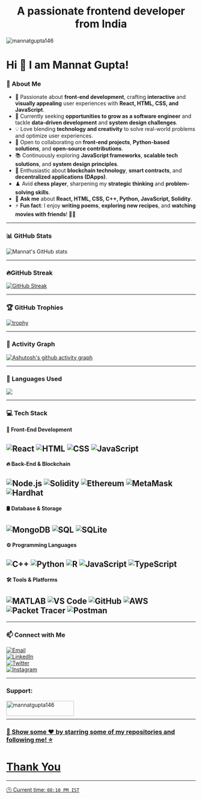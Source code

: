 <h1 align="center">A passionate frontend developer from India</h1>

<p align="left"> <img src="https://komarev.com/ghpvc/?username=mannatgupta146&label=Profile%20views&color=0e75b6&style=flat" alt="mannatgupta146" /> </p>

# Hi 👋 I am Mannat Gupta!

### 💫 About Me  
- 🌱 Passionate about **front-end development**, crafting **interactive** and **visually appealing** user experiences with **React, HTML, CSS, and JavaScript**.  
- 🚀 Currently seeking **opportunities to grow as a software engineer** and tackle **data-driven development** and **system design challenges**.  
- 💡 Love blending **technology and creativity** to solve real-world problems and optimize user experiences.  
- 🤝 Open to collaborating on **front-end projects**, **Python-based solutions**, and **open-source contributions**.  
- 📚 Continuously exploring **JavaScript frameworks**, **scalable tech solutions**, and **system design principles**.  
- 🔗 Enthusiastic about **blockchain technology**, **smart contracts**, and **decentralized applications (DApps)**.  
- ♟️ Avid **chess player**, sharpening my **strategic thinking** and **problem-solving skills**.  
- 💬 **Ask me** about **React, HTML, CSS, C++, Python, JavaScript, Solidity**.  
- ⚡ **Fun fact**: I enjoy **writing poems**, **exploring new recipes**, and **watching movies with friends**! 🎥🍴   

---

### 📊 GitHub Stats  
![Mannat's GitHub stats](https://github-readme-stats.vercel.app/api?username=mannatgupta146&show_icons=true&theme=github-light)  

---

### 🔥GitHub Streak
[![GitHub Streak](https://nirzak-streak-stats.vercel.app?user=mannatgupta146%20&theme=github-light)](https://git.io/streak-stats)  

---

### 🏆 GitHub Trophies  
[![trophy](https://github-profile-trophy.vercel.app/?username=mannatgupta146&theme=flag-india&no-frame=false&margin-w=20)](https://github.com/ryo-ma/github-profile-trophy)  

---

### 🌟 Activity Graph  
[![Ashutosh's github activity graph](https://github-readme-activity-graph.vercel.app/graph?username=mannatgupta146&theme=github-light)](https://github.com/ashutosh00710/github-readme-activity-graph)  

---

### 📖 Languages Used

<div style="display: flex; gap: 10px;">
  <img src="https://github-readme-stats.vercel.app/api/top-langs/?username=mannatgupta146&layout=compact" />
</div>

---

### 💻 Tech Stack  

#### 🚀 Front-End Development  
![React](https://img.shields.io/badge/React-61DAFB?style=for-the-badge&logo=react&logoColor=black)  ![HTML](https://img.shields.io/badge/HTML5-E34F26?style=for-the-badge&logo=html5&logoColor=white)  ![CSS](https://img.shields.io/badge/CSS3-1572B6?style=for-the-badge&logo=css3&logoColor=white)  ![JavaScript](https://img.shields.io/badge/JavaScript-F7DF1E?style=for-the-badge&logo=javascript&logoColor=black)  
---

#### 🔥 Back-End & Blockchain  
![Node.js](https://img.shields.io/badge/Node.js-339933?style=for-the-badge&logo=node.js&logoColor=white)  ![Solidity](https://img.shields.io/badge/Solidity-363636?style=for-the-badge&logo=solidity&logoColor=white)  ![Ethereum](https://img.shields.io/badge/Ethereum-3C3C3D?style=for-the-badge&logo=ethereum&logoColor=white)  ![MetaMask](https://img.shields.io/badge/MetaMask-F6851D?style=for-the-badge&logo=metamask&logoColor=white)  ![Hardhat](https://img.shields.io/badge/Hardhat-FF9900?style=for-the-badge&logo=ethereum&logoColor=white)  
---

#### 🛢️ Database & Storage  
![MongoDB](https://img.shields.io/badge/MongoDB-47A248?style=for-the-badge&logo=mongodb&logoColor=white)  ![SQL](https://img.shields.io/badge/SQL-4479A1?style=for-the-badge&logo=mysql&logoColor=white)  ![SQLite](https://img.shields.io/badge/SQLite-003B57?style=for-the-badge&logo=sqlite&logoColor=white)  
---

#### ⚙️ Programming Languages  
![C++](https://img.shields.io/badge/C%2B%2B-00599C?style=for-the-badge&logo=c%2B%2B&logoColor=white)  ![Python](https://img.shields.io/badge/Python-306998?style=for-the-badge&logo=python&logoColor=white)  ![R](https://img.shields.io/badge/R-276DC3?style=for-the-badge&logo=r&logoColor=white)  ![JavaScript](https://img.shields.io/badge/JavaScript-F7DF1E?style=for-the-badge&logo=javascript&logoColor=black) ![TypeScript](https://img.shields.io/badge/TypeScript-3178C6?style=for-the-badge&logo=typescript&logoColor=white)  
---

#### 🛠️ Tools & Platforms  
![MATLAB](https://img.shields.io/badge/MATLAB-0076A8?style=for-the-badge&logo=mathworks&logoColor=white)  ![VS Code](https://img.shields.io/badge/VS%20Code-007ACC?style=for-the-badge&logo=visual-studio-code&logoColor=white)  ![GitHub](https://img.shields.io/badge/GitHub-181717?style=for-the-badge&logo=github&logoColor=white)  ![AWS](https://img.shields.io/badge/AWS-232F3E?style=for-the-badge&logo=amazon-aws&logoColor=white)  ![Packet Tracer](https://img.shields.io/badge/Packet%20Tracer-008CC1?style=for-the-badge&logo=cisco&logoColor=white)  ![Postman](https://img.shields.io/badge/Postman-FF6C37?style=for-the-badge&logo=postman&logoColor=white)  
---

---


### 📫 Connect with Me  
[![Email](https://img.shields.io/badge/-Email-D14836?style=for-the-badge&logo=gmail&logoColor=white)](mailto:mannatgupta146@gmail.com)  
[![LinkedIn](https://img.shields.io/badge/LinkedIn-0077B5?style=for-the-badge&logo=linkedin&logoColor=white)](https://www.linkedin.com/in/mannatgupta146)  
[![Twitter](https://img.shields.io/badge/Twitter-1DA1F2?style=for-the-badge&logo=twitter&logoColor=white)](https://twitter.com/mannatgupta146)  
[![Instagram](https://img.shields.io/badge/Instagram-D32F2F?style=for-the-badge&logo=instagram&logoColor=white)](https://www.instagram.com/mannat_1411)  

---
<h3 align="left">Support:</h3>
<p><a href="https://www.buymeacoffee.com/mannatgupta146"> <img align="left" src="https://cdn.buymeacoffee.com/buttons/v2/default-yellow.png" height="40" width="180" alt="mannatgupta146" /></p><br><br>

---

### 🌟 Show some ❤️ by starring some of my repositories and following me! ⭐

# Thank You
---
🕒 Current time: `08:10 PM IST`
